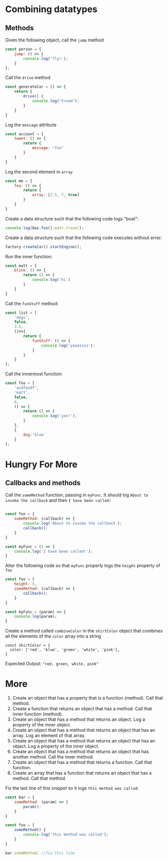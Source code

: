 # Combining datatypes

<!--SEI1 2:18 to 2:52 -->

## Methods

Given the following object, call the `jump` method

```javascript
const person = {
    jump: () => {
        console.log('fly!');
    }
};
```

Call the `drive` method

```javascript
const generateCar = () => {
    return {
        drive() {
            console.log("Vroom");
        }
    }
}
```

Log the `message` attribute

```javascript
const account = {
    tweet: () => {
        return {
            message: "fun"
        }
    }
}
```

Log the second element in `array`

```javascript
const me = {
    foo: () => {
        return {
            array: [2.5, 7, true]
        }
    }
}
```

Create a data structure such that the following code logs "boat":

```javascript
console.log(baz.foo().matt.travel);
```

Create a data structure such that the following code executes without error:

```javascript
factory.createCar().startEngine();
```

Run the inner function:

```javascript
const matt = {
    blink: () => {
        return () => {
            console.log('hi')
        }
    }
}
```


Call the `funStuff` method:

```javascript
const list = [
    'dogs',
    false,
    3.5,
    ()=>{
        return {
            funStuff: () => {
                console.log('yaaassss');
            }
        }
    }
];
```

Call the innermost function:

```javascript
const foo = [
    'asdfasdf',
    'matt',
    false,
    6,
    () => {
        return () => {
            console.log('yes!');
        }
    },
    {
        dog:'blue'
    }
];
```

# Hungry For More

## Callbacks and methods

Call the `someMethod` function, passing in `myFunc`.  It should log `About to invoke the callback` and then `I have been called!`

```javascript

const foo = {
    someMethod: (callback) => {
        console.log('About to invoke the callback');
        callback();
    }
}

const myFunc = () => {
    console.log('I have been called!');
}
```

Alter the following code so that `myFunc` properly logs the `height` property of `foo`

```javascript
const foo = {
    height: 5,
    someMethod: (callback) => {
        callback();
    }
}

const myFunc = (param) => {
    console.log(param);
}
```

Create a method called `combineColor` in the `shirtColor` object that combines all the elements of the `color` array into a string

```
const shirtColor = {
  color: ['red', 'blue', 'green', 'white', 'pink'],
}
```
Expected Output:  ```"red, green, white, pink"```


# More

1. Create an object that has a property that is a function (method).  Call that method.
1. Create a function that returns an object that has a method.  Call that inner function (method).
1. Create an object that has a method that returns an object.  Log a property of the inner object.
1. Create an object that has a method that returns an object that has an array.  Log an element of that array.
1. Create an object that has a method that returns an object that has an object.  Log a property of the inner object.
1. Create an object that has a method that returns an object that has another method.  Call the inner method.
1. Create an object that has a method that returns a function.  Call that function.
1. Create an array that has a function that returns an object that has a method.  Call that method.

Fix the last line of this snippet so it logs `this method was called`:

```javascript
const bar = {
    someMethod: (param) => {
        param();
    }
}

const foo = {
    someMethod() {
        console.log('this method was called');
    }
}

bar.someMethod; //fix this line
```
